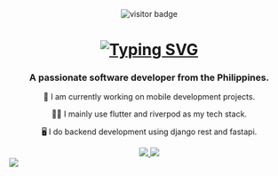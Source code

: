 <!-- ---------------------------- Visitor's Badge ---------------------------- -->
<div align="center">
  <img src="https://visitor-badge.laobi.icu/badge?page_id=CharlesLim17.CharlesLim17" alt="visitor badge" />
</div>

<!-- ---------------------------- Greeting Header ---------------------------- -->
<h1 align="center">
 <a href="https://git.io/typing-svg"><img src="https://readme-typing-svg.herokuapp.com?font=Poppins&weight=600&size=32&duration=2500&pause=500&center=true&vCenter=true&width=435&lines=Hello+There!+%F0%9F%99%8B%E2%80%8D%E2%99%82%EF%B8%8F;I'm+Charles+Lim!" alt="Typing SVG" /></a>
</h1>

<!-- ---------------------------- Introduction Text ---------------------------- -->
<h3 align="center">A passionate software developer from the Philippines.</h3>

<!-- ---------------------------- Projects & Stacks ---------------------------- -->
<div align="center">
  
  📱 I am currently working on mobile development projects.
  
  👨‍💻 I mainly use flutter and riverpod as my tech stack.
  
  🖥️ I do backend development using django rest and fastapi.
  
</div>

<!-- ---------------------------- Socials Badge/Icons ---------------------------- -->
<div align="center">
  <a href="mailto:choylim06@gmail.com">
    <img src="https://img.shields.io/badge/Gmail-333333?style=for-the-badge&logo=gmail&logoColor=red" target="_blank" />
  </a>
  <a href="https://www.linkedin.com/in/charles-angelo-lim-742598231/" target="_blank">
    <img src="https://img.shields.io/badge/LinkedIn-0077B5?style=for-the-badge&logo=linkedin&logoColor=white" target="_blank" />
  </a>
</div>

<div alig="center">
  <a href="https://skillicons.dev">
    <img src="https://skillicons.dev/icons?i=dart,flutter,py,django,fastapi,java,kotlin,html,css,js,firebase,postgres,postman,figma,github,git" />
  </a>
</div>

<!---
CharlesLim17/CharlesLim17 is a ✨ special ✨ repository because its `README.md` (this file) appears on your GitHub profile.
You can click the Preview link to take a look at your changes.
--->
